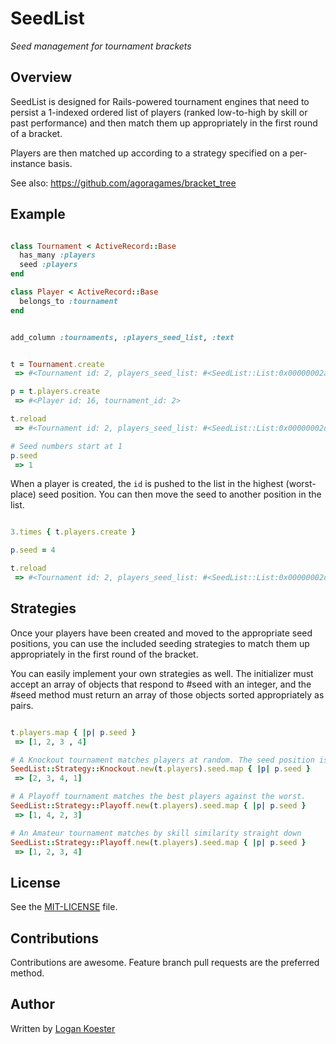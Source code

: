 # SeedList
*Seed management for tournament brackets*

## Overview

SeedList is designed for Rails-powered tournament engines that need to persist
a 1-indexed ordered list of players (ranked low-to-high by skill or past performance)
and then match them up appropriately in the first round of a bracket.

Players are then matched up according to a strategy specified on a per-instance basis.

See also: https://github.com/agoragames/bracket_tree

## Example

```ruby

class Tournament < ActiveRecord::Base
  has_many :players
  seed :players
end

class Player < ActiveRecord::Base
  belongs_to :tournament
end
```

```ruby

add_column :tournaments, :players_seed_list, :text

```


```ruby

t = Tournament.create
 => #<Tournament id: 2, players_seed_list: #<SeedList::List:0x00000002aeff68 @list=[]>>

p = t.players.create
 => #<Player id: 16, tournament_id: 2> 

t.reload
 => #<Tournament id: 2, players_seed_list: #<SeedList::List:0x00000002d342d8 @list=[16]>> 

# Seed numbers start at 1
p.seed
 => 1

```

When a player is created, the `id` is pushed to the list in the highest (worst-place) seed
position. You can then move the seed to another position in the list.

```ruby

3.times { t.players.create }

p.seed = 4

t.reload
 => #<Tournament id: 2, players_seed_list: #<SeedList::List:0x00000002d342d8 @list=[17, 18, 19, 16]>> 

```

## Strategies

Once your players have been created and moved to the appropriate seed positions, you can use
the included seeding strategies to match them up appropriately in the first round of the bracket.

You can easily implement your own strategies as well. The initializer must accept an array
of objects that respond to #seed with an integer, and the #seed method must return an array
of those objects sorted appropriately as pairs.

```ruby

t.players.map { |p| p.seed }
 => [1, 2, 3 , 4]

# A Knockout tournament matches players at random. The seed position is irrelevant.
SeedList::Strategy::Knockout.new(t.players).seed.map { |p| p.seed }
 => [2, 3, 4, 1]

# A Playoff tournament matches the best players against the worst.
SeedList::Strategy::Playoff.new(t.players).seed.map { |p| p.seed }
 => [1, 4, 2, 3]

# An Amateur tournament matches by skill similarity straight down
SeedList::Strategy::Playoff.new(t.players).seed.map { |p| p.seed }
 => [1, 2, 3, 4]

```
## License

See the [MIT-LICENSE](https://github.com/agoragames/seed_list/blob/master/MIT-LICENSE) file.

## Contributions

Contributions are awesome. Feature branch pull requests are the preferred method.

## Author

Written by [Logan Koester](https://github.com/logankoester)
